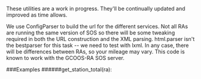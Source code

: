 These utilities are a work in progress. They'll be continually updated and improved as time allows. 

We use ConfigParser to build the url for the different services. Not all RAs are running the same version of SOS so there will be some tweaking required in both the URL construction and the XML parsing. html.parser isn't the bestparser for this task -- we need to test with lxml. In any case, there will be differences between RAs, so your mileage may vary. This code is known to work with the GCOOS-RA SOS server.

###Examples
######get_station_total(ra):

